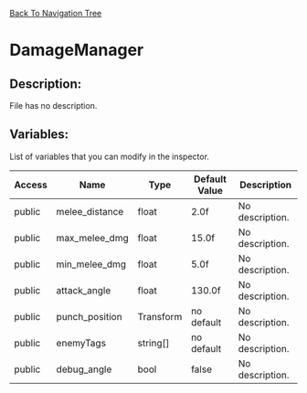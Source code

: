 [Back To Navigation Tree](https://wesleywh.github.io/GameDevRepo/docs/navigation.html)
# DamageManager

## Description:
File has no description.

## Variables:
List of variables that you can modify in the inspector.

|Access|Name|Type|Default Value|Description|
|---|---|---|---|---|
|public|melee_distance|float|2.0f|No description.|
|public|max_melee_dmg|float|15.0f|No description.|
|public|min_melee_dmg|float|5.0f|No description.|
|public|attack_angle|float|130.0f|No description.|
|public|punch_position|Transform|no default|No description.|
|public|enemyTags|string[]|no default|No description.|
|public|debug_angle|bool|false|No description.|
